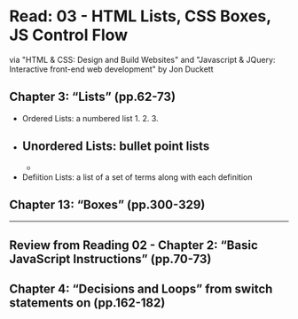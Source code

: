 # Read: 03 - HTML Lists, CSS Boxes, JS Control Flow

via "HTML & CSS: Design and Build Websites" and "Javascript & JQuery: Interactive front-end web development" by Jon Duckett

## Chapter 3: “Lists” (pp.62-73)

- Ordered Lists: a numbered list
  1.
  2.
  3.
- Unordered Lists: bullet point lists
  -
  -
- Defiition Lists: a list of a set of terms along with each definition

## Chapter 13: “Boxes” (pp.300-329)

---

## Review from Reading 02 - Chapter 2: “Basic JavaScript Instructions” (pp.70-73)

## Chapter 4: “Decisions and Loops” from switch statements on (pp.162-182)

